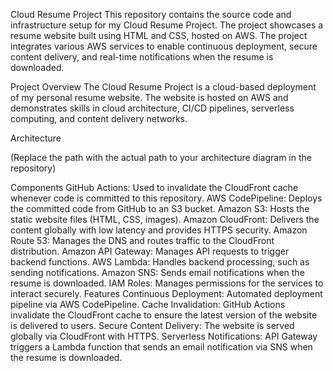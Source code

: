 Cloud Resume Project
This repository contains the source code and infrastructure setup for my Cloud Resume Project. The project showcases a resume website built using HTML and CSS, hosted on AWS. The project integrates various AWS services to enable continuous deployment, secure content delivery, and real-time notifications when the resume is downloaded.

Project Overview
The Cloud Resume Project is a cloud-based deployment of my personal resume website. The website is hosted on AWS and demonstrates skills in cloud architecture, CI/CD pipelines, serverless computing, and content delivery networks.

Architecture

(Replace the path with the actual path to your architecture diagram in the repository)

Components
GitHub Actions: Used to invalidate the CloudFront cache whenever code is committed to this repository.
AWS CodePipeline: Deploys the committed code from GitHub to an S3 bucket.
Amazon S3: Hosts the static website files (HTML, CSS, images).
Amazon CloudFront: Delivers the content globally with low latency and provides HTTPS security.
Amazon Route 53: Manages the DNS and routes traffic to the CloudFront distribution.
Amazon API Gateway: Manages API requests to trigger backend functions.
AWS Lambda: Handles backend processing, such as sending notifications.
Amazon SNS: Sends email notifications when the resume is downloaded.
IAM Roles: Manages permissions for the services to interact securely.
Features
Continuous Deployment: Automated deployment pipeline via AWS CodePipeline.
Cache Invalidation: GitHub Actions invalidate the CloudFront cache to ensure the latest version of the website is delivered to users.
Secure Content Delivery: The website is served globally via CloudFront with HTTPS.
Serverless Notifications: API Gateway triggers a Lambda function that sends an email notification via SNS when the resume is downloaded.
